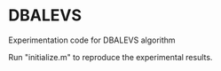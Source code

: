 # DBALEVS
Experimentation code for DBALEVS algorithm

Run "initialize.m" to reproduce the experimental results.
